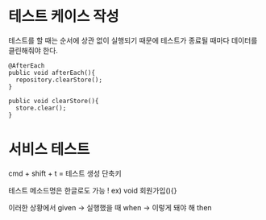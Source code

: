 # 테스트 케이스 작성 

테스트를 할 때는 순서에 상관 없이 실행되기 때문에 테스트가 종료될 때마다 데이터를 클린해줘야 한다. 

```
@AfterEach
public void afterEach(){
  repository.clearStore();
}

public void clearStore(){
  store.clear();
}
```

# 서비스 테스트 

cmd + shift + t = 테스트 생성 단축키

테스트 메소드명은 한글로도 가능 ! ex) void 회원가입(){}

이러한 상황에서 given -> 실행했을 때 when -> 이렇게 돼야 해 then 

```


